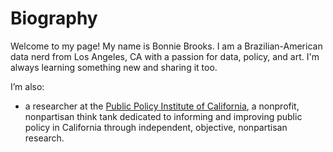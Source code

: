 
# Biography


Welcome to my page! My name is Bonnie Brooks. I am a Brazilian-American data nerd from Los Angeles, CA with a passion for data, policy, and art. I'm always learning something new and sharing it too.

I’m also:

- a researcher at the [Public Policy Institute of California](https://www.ppic.org/), a nonprofit, nonpartisan think tank dedicated to informing and improving public policy in California through independent, objective, nonpartisan research.

